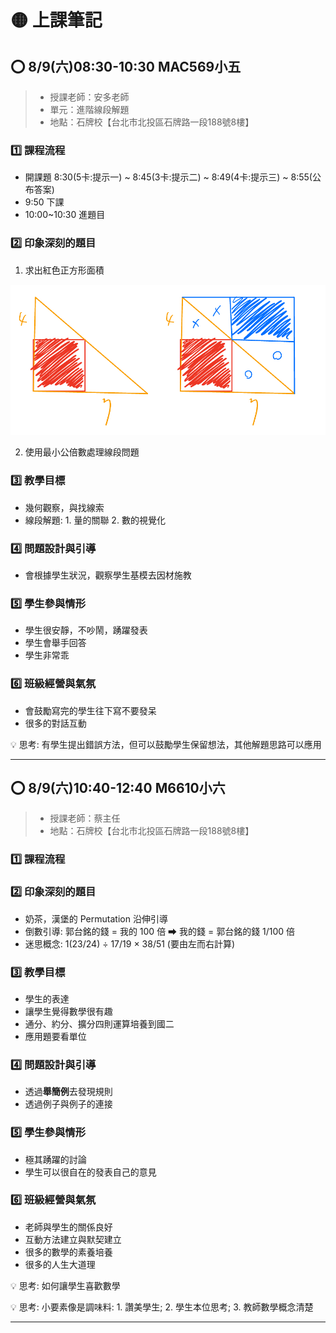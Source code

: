 # 🟡 上課筆記

## ⭕ 8/9(六)08:30-10:30 MAC569小五

> - 授課老師：安多老師
> - 單元：進階線段解題
> - 地點：石牌校【台北市北投區石牌路一段188號8樓】

### 1️⃣ 課程流程

- 開課題 8:30(5卡:提示一) ~ 8:45(3卡:提示二) ~ 8:49(4卡:提示三) ~ 8:55(公布答案)
- 9:50 下課
- 10:00~10:30 進題目

### 2️⃣ 印象深刻的題目

1. 求出紅色正方形面積

 ![Imgur](./img/250809.JPEG)

2. 使用最小公倍數處理線段問題

### 3️⃣ 教學目標

- 幾何觀察，與找線索
- 線段解題: 1. 量的關聯 2. 數的視覺化

### 4️⃣ 問題設計與引導

- 會根據學生狀況，觀察學生基模去因材施教

### 5️⃣ 學生參與情形

- 學生很安靜，不吵鬧，踴躍發表
- 學生會舉手回答
- 學生非常乖

### 6️⃣ 班級經營與氣氛

- 會鼓勵寫完的學生往下寫不要發呆
- 很多的對話互動

💡 思考: 有學生提出錯誤方法，但可以鼓勵學生保留想法，其他解題思路可以應用

---

## ⭕ 8/9(六)10:40-12:40 M6610小六

> - 授課老師：蔡主任
> - 地點：石牌校【台北市北投區石牌路一段188號8樓】

### 1️⃣ 課程流程

### 2️⃣ 印象深刻的題目

- 奶茶，漢堡的 Permutation 沿伸引導
- 倒數引導: 郭台銘的錢 = 我的 100 倍 ⮕  我的錢 = 郭台銘的錢 1/100 倍
- 迷思概念: 1(23/24) ÷ 17/19 × 38/51 (要由左而右計算)

### 3️⃣ 教學目標

- 學生的表達
- 讓學生覺得數學很有趣
- 通分、約分、擴分四則運算培養到國二
- 應用題要看單位

### 4️⃣ 問題設計與引導

- 透過**舉簡例**去發現規則
- 透過例子與例子的連接

### 5️⃣ 學生參與情形

- 極其踴躍的討論
- 學生可以很自在的發表自己的意見

### 6️⃣ 班級經營與氣氛

- 老師與學生的關係良好
- 互動方法建立與默契建立
- 很多的數學的素養培養
- 很多的人生大道理

💡 思考: 如何讓學生喜歡數學

💡 思考: 小要素像是調味料: 1. 讚美學生; 2. 學生本位思考; 3. 教師數學概念清楚

---

